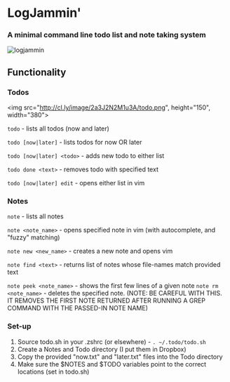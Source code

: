 # LogJammin'
### A minimal command line todo list and note taking system
![logjammin](http://ecx.images-amazon.com/images/I/51L4PdH5xKL._SL500_AA280_.jpg)

## Functionality

### Todos
<img src="http://cl.ly/image/2a3J2N2M1u3A/todo.png", height="150", width="380">

`todo` - lists all todos (now and later)

`todo [now|later]` - lists todos for now OR later

`todo [now|later] <todo>` - adds new todo to either list

`todo done <text>` - removes todo with specified text

`todo [now|later] edit` - opens either list in vim

### Notes

`note` - lists all notes

`note <note_name>` - opens specified note in vim (with autocomplete, and "fuzzy" matching)

`note new <new_name>` - creates a new note and opens vim

`note find <text>` - returns list of notes whose file-names match provided text

`note peek <note_name>` - shows the first few lines of a given note
`note rm <note_name>` - deletes the specified note. (NOTE: BE CAREFUL WITH THIS. IT REMOVES THE FIRST NOTE RETURNED AFTER RUNNING A GREP COMMAND WITH THE PASSED-IN NOTE NAME)

### Set-up

1. Source todo.sh in your .zshrc (or elsewhere) - `. ~/.todo/todo.sh`
2. Create a Notes and Todo directory (I put them in Dropbox)
3. Copy the provided "now.txt" and "later.txt" files into the Todo directory
4. Make sure the $NOTES and $TODO variables point to the correct locations (set in todo.sh)
